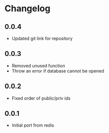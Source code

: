 # Changelog

## 0.0.4

* Updated git link for repository

## 0.0.3

* Removed unused function
* Throw an error if database cannot be opened

## 0.0.2

* Fixed order of public/priv ids

## 0.0.1

* Initial port from redis
